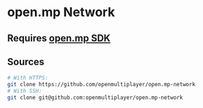 # open.mp Network

## Requires [open.mp SDK](https://github.com/openmultiplayer/open.mp-sdk)

## Sources

```bash
# With HTTPS:
git clone https://github.com/openmultiplayer/open.mp-network
# With SSH:
git clone git@github.com:openmultiplayer/open.mp-network
```
